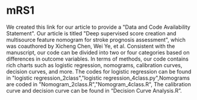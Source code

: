 # mRS1
 We created this link for our article to provide a "Data and Code Availability Statement".
Our article is titled "Deep supervised score creation and multisource feature nomogram for stroke prognosis assessment", which was coauthored by Xicheng Chen, Wei Ye, et al.
 Consistent with the manuscript, our code can be divided into two or four categories based on differences in outcome variables. 
 In terms of methods, our code contains rich charts such as logistic regression, nomograms, calibration curves, decision curves, and more.
The codes for logistic regression can be found in "logistic regression_2class","logistic regression_4class.py",Nomograms are coded in "Nomogram_2class.R","Nomogram_4class.R", The calibration curve and decision curve can be found in “Decision Curve Analysis.R”.
